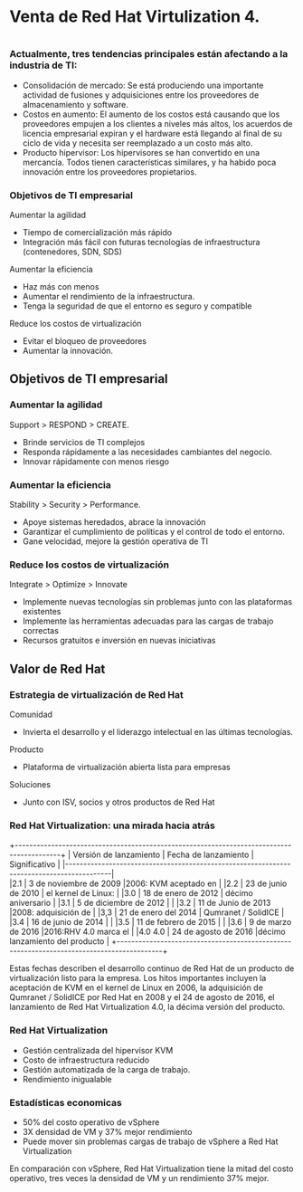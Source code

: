 # Venta de Red Hat Virtulization 4. <h1>

### Actualmente, tres tendencias principales están afectando a la industria de TI:
* Consolidación de mercado: Se está produciendo una importante actividad de fusiones y adquisiciones entre los proveedores de almacenamiento y software.
* Costos en aumento: El aumento de los costos está causando que los proveedores empujen a los clientes a niveles más altos, los acuerdos de licencia empresarial expiran y el hardware está llegando al final de su ciclo de vida y necesita ser reemplazado a un costo más alto.
* Producto hipervisor: Los hipervisores se han convertido en una mercancía. Todos tienen características similares, y ha habido poca innovación entre los proveedores propietarios.

###  Objetivos de TI empresarial
Aumentar la agilidad
* Tiempo de comercialización más rápido
* Integración más fácil con futuras tecnologías de infraestructura (contenedores, SDN, SDS)

Aumentar la eficiencia
* Haz más con menos
* Aumentar el rendimiento de la infraestructura.
* Tenga la seguridad de que el entorno es seguro y compatible

Reduce los costos de virtualización
* Evitar el bloqueo de proveedores
* Aumentar la innovación.

## Objetivos de TI empresarial

### Aumentar la agilidad
Support  >  RESPOND > CREATE.

* Brinde servicios de TI complejos
* Responda rápidamente a las necesidades cambiantes del negocio.
* Innovar rápidamente con menos riesgo

### Aumentar la eficiencia
Stability >  Security >  Performance.

* Apoye sistemas heredados, abrace la innovación 
* Garantizar el cumplimiento de políticas y el control de todo el entorno.
* Gane velocidad, mejore la gestión operativa de TI

### Reduce los costos de virtualización
Integrate >  Optimize > Innovate

* Implemente nuevas tecnologías sin problemas junto con las plataformas existentes
* Implemente las herramientas adecuadas para las cargas de trabajo correctas
* Recursos gratuitos e inversión en nuevas iniciativas

## Valor de Red Hat

### Estrategia de virtualización de Red Hat

Comunidad
* Invierta el desarrollo y el liderazgo intelectual en las últimas tecnologías.

Producto
* Plataforma de virtualización abierta lista para empresas

Soluciones
* Junto con ISV, socios y otros productos de Red Hat

### Red Hat Virtualization: una mirada hacia atrás

+------------------------------------------------------------------------------------------+
| Versión de lanzamiento     | Fecha de lanzamiento      | Significativo                   |
|------------------------------------------------------------------------------------------|  
|2.1                         | 3 de noviembre de 2009    |2006: KVM aceptado en            |
|2.2                         | 23 de junio de 2010       | el kernel de Linux:             |
|3.0                         | 18 de enero de 2012       | décimo aniversario              |
|3.1                         | 5 de diciembre de 2012    |                                 |
|3.2                         | 11 de Junio de 2013       |2008: adquisición de             |
|3,3                         | 21 de enero del 2014      | Qumranet / SolidICE             |
|3.4                         | 16 de junio de 2014       |                                 |
|3.5                         | 11 de febrero de 2015     |                                 |
|3.6                         | 9 de marzo de 2016        |2016:RHV 4.0 marca el            |
|4.0 4.0                     | 24 de agosto de 2016      |décimo lanzamiento del producto  |
+------------------------------------------------------------------------------------------+

Estas fechas describen el desarrollo continuo de Red Hat de un producto de virtualización listo para la empresa. Los hitos importantes incluyen la aceptación de KVM en el kernel de Linux en 2006, la adquisición de Qumranet / SolidICE por Red Hat en 2008 y el 24 de agosto de 2016, el lanzamiento de Red Hat Virtualization 4.0, la décima versión del producto.

### Red Hat Virtualization
* Gestión centralizada del hipervisor KVM
* Costo de infraestructura reducido
* Gestión automatizada de la carga de trabajo.
* Rendimiento inigualable

### Estadísticas economicas
* 50% del costo operativo de vSphere
* 3X densidad de VM y 37% mejor rendimiento
* Puede mover sin problemas cargas de trabajo de vSphere a Red Hat Virtualization

En comparación con vSphere, Red Hat Virtualization tiene la mitad del costo operativo, tres veces la densidad de VM y un rendimiento 37% mejor.

